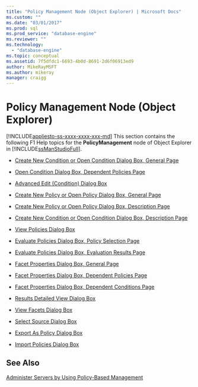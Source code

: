 ```yaml
---
title: "Policy Management Node (Object Explorer) | Microsoft Docs"
ms.custom: ""
ms.date: "03/01/2017"
ms.prod: sql
ms.prod_service: "database-engine"
ms.reviewer: ""
ms.technology: 
  - "database-engine"
ms.topic: conceptual
ms.assetid: 7f5dfdc1-6693-4b0d-8691-2d6f06913ed9
author: MikeRayMSFT
ms.author: mikeray
manager: craigg
---
```

# Policy Management Node (Object Explorer)
[!INCLUDE[appliesto-ss-xxxx-xxxx-xxx-md](../../includes/appliesto-ss-xxxx-xxxx-xxx-md.md)]
  This section contains the following F1 Help topics for the **PolicyManagement** node of Object Explorer in [!INCLUDE[ssManStudioFull](../../includes/ssmanstudiofull-md.md)].  
  
-   [Create New Condition or Open Condition Dialog Box, General Page](../../relational-databases/policy-based-management/create-new-condition-or-open-condition-dialog-box-general-page.md)  
  
-   [Open Condition Dialog Box, Dependent Policies Page](../../relational-databases/policy-based-management/open-condition-dialog-box-dependent-policies-page.md)  
  
-   [Advanced Edit &#40;Condition&#41; Dialog Box](../../relational-databases/policy-based-management/advanced-edit-condition-dialog-box.md)  
  
-   [Create New Policy or Open Policy Dialog Box, General Page](../../relational-databases/policy-based-management/create-new-policy-or-open-policy-dialog-box-general-page.md)  
  
-   [Create New Policy or Open Policy Dialog Box, Description Page](../../relational-databases/policy-based-management/create-new-policy-or-open-policy-dialog-box-description-page.md)  
  
-   [Create New Condition or Open Condition Dialog Box, Description Page](../../relational-databases/policy-based-management/create-new-condition-or-open-condition-dialog-box-description-page.md)  
  
-   [View Policies Dialog Box](../../relational-databases/policy-based-management/view-policies-dialog-box.md)  
  
-   [Evaluate Policies Dialog Box, Policy Selection Page](../../relational-databases/policy-based-management/evaluate-policies-dialog-box-policy-selection-page.md)  
  
-   [Evaluate Policies Dialog Box, Evaluation Results Page](../../relational-databases/policy-based-management/evaluate-policies-dialog-box-evaluation-results-page.md)  
  
-   [Facet Properties Dialog Box, General Page](../../relational-databases/policy-based-management/facet-properties-dialog-box-general-page.md)  
  
-   [Facet Properties Dialog Box, Dependent Policies Page](../../relational-databases/policy-based-management/facet-properties-dialog-box-dependent-policies-page.md)  
  
-   [Facet Properties Dialog Box, Dependent Conditions Page](../../relational-databases/policy-based-management/facet-properties-dialog-box-dependent-conditions-page.md)  
  
-   [Results Detailed View Dialog Box](../../relational-databases/policy-based-management/results-detailed-view-dialog-box.md)  
  
-   [View Facets Dialog Box](../../relational-databases/policy-based-management/view-facets-dialog-box.md)  
  
-   [Select Source Dialog Box](../../relational-databases/policy-based-management/select-source-dialog-box.md)  
  
-   [Export As Policy Dialog Box](../../relational-databases/policy-based-management/export-as-policy-dialog-box.md)  
  
-   [Import Policies Dialog Box](../../relational-databases/policy-based-management/import-policies-dialog-box.md)  
  
## See Also  
 [Administer Servers by Using Policy-Based Management](../../relational-databases/policy-based-management/administer-servers-by-using-policy-based-management.md)  
  
  
